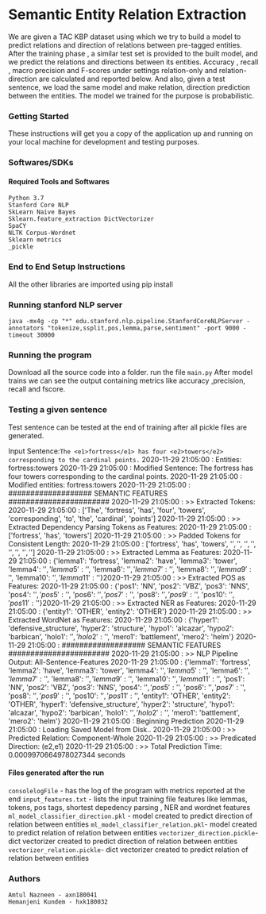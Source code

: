 # Semantic Entity Relation Extraction
We are given a TAC KBP dataset using which we try to build a model to  predict relations and direction of relations between pre-tagged entities. After the training phase , a similar test set is provided to the built model, and we predict the relations and directions between its entities.  Accuracy , recall , macro precision and F-scores under settings relation-only and relation-direction are calculated and reported below. And also, given a test sentence, we load the same model and make relation, direction  prediction between the entities. The model we trained for the purpose is probabilistic.
### Getting Started
These instructions will get you a copy of the application up and running on your local machine for development and testing purposes.
### Softwares/SDKs
#### Required Tools and Softwares
    Python 3.7
    Stanford Core NLP
    SkLearn Naive Bayes
    Sklearn.feature_extraction DictVectorizer
    SpaCY
    NLTK Corpus-Wordnet
    Sklearn metrics
    _pickle
 

### End to End Setup Instructions
All the other libraries are imported using pip install

### Running stanford NLP server
``java -mx4g -cp "*" edu.stanford.nlp.pipeline.StanfordCoreNLPServer -annotators "tokenize,ssplit,pos,lemma,parse,sentiment" -port 9000 -timeout 30000``

### Running the program
Download all the source code into a folder.
run the file ``main.py``
After model trains we can see the output containing metrics like accuracy ,precision, recall and fscore.

### Testing a given sentence
Test sentence can be tested at the end of training after all pickle files are generated.

Input Sentence:``The <e1>fortress</e1> has four <e2>towers</e2> corresponding to the cardinal points.``
2020-11-29 21:05:00 :  Entities: fortress:towers
2020-11-29 21:05:00 :  Modified Sentence: The fortress has four towers corresponding to the cardinal points.
2020-11-29 21:05:00 :  Modified entities: fortress:towers
2020-11-29 21:05:00 :   ################### SEMANTIC FEATURES #######################
2020-11-29 21:05:00 :  >> Extracted Tokens:
2020-11-29 21:05:00 :  ['The', 'fortress', 'has', 'four', 'towers', 'corresponding', 'to', 'the', 'cardinal', 'points']
2020-11-29 21:05:00 :  >> Extracted Dependency Parsing Tokens as Features:
2020-11-29 21:05:00 :  ['fortress', 'has', 'towers']
2020-11-29 21:05:00 :  >> Padded Tokens for Consistent Length:
2020-11-29 21:05:00 :  ['fortress', 'has', 'towers', '$', '$', '$', '$', '$', '$', '$', '$']
2020-11-29 21:05:00 :  >> Extracted Lemma as Features:
2020-11-29 21:05:00 :  {​​​​'lemma1': 'fortress', 'lemma2': 'have', 'lemma3': 'tower', 'lemma4': '$', 'lemma5': '$', 'lemma6': '$', 'lemma7': '$', 'lemma8': '$', 'lemma9': '$', 'lemma10': '$', 'lemma11': '$'}​​​​
2020-11-29 21:05:00 :  >> Extracted POS as Features:
2020-11-29 21:05:00 :  {​​​​'pos1': 'NN', 'pos2': 'VBZ', 'pos3': 'NNS', 'pos4': '$', 'pos5': '$', 'pos6': '$', 'pos7': '$', 'pos8': '$', 'pos9': '$', 'pos10': '$', 'pos11': '$'}​​​​
2020-11-29 21:05:00 :  >> Extracted NER as Features:
2020-11-29 21:05:00 :  {​​​​'entity1': 'OTHER', 'entity2': 'OTHER'}​​​​
2020-11-29 21:05:00 :  >> Extracted WordNet as Features:
2020-11-29 21:05:00 :  {​​​​'hyper1': 'defensive_structure', 'hyper2': 'structure', 'hypo1': 'alcazar', 'hypo2': 'barbican', 'holo1': '$', 'holo2': '$', 'mero1': 'battlement', 'mero2': 'helm'}​​​​
2020-11-29 21:05:00 :   ################### SEMANTIC FEATURES #######################
2020-11-29 21:05:00 :  >> NLP Pipeline Output: All-Sentence-Features
2020-11-29 21:05:00 :  {​​​​'lemma1': 'fortress', 'lemma2': 'have', 'lemma3': 'tower', 'lemma4': '$', 'lemma5': '$', 'lemma6': '$', 'lemma7': '$', 'lemma8': '$', 'lemma9': '$', 'lemma10': '$', 'lemma11': '$', 'pos1': 'NN', 'pos2': 'VBZ', 'pos3': 'NNS', 'pos4': '$', 'pos5': '$', 'pos6': '$', 'pos7': '$', 'pos8': '$', 'pos9': '$', 'pos10': '$', 'pos11': '$', 'entity1': 'OTHER', 'entity2': 'OTHER', 'hyper1': 'defensive_structure', 'hyper2': 'structure', 'hypo1': 'alcazar', 'hypo2': 'barbican', 'holo1': '$', 'holo2': '$', 'mero1': 'battlement', 'mero2': 'helm'}​​​​
2020-11-29 21:05:00 :  Beginning Prediction
2020-11-29 21:05:00 :  Loading Saved Model from Disk..
2020-11-29 21:05:00 :  >> Predicted Relation: Component-Whole
2020-11-29 21:05:00 :  >> Predicated Direction: (e2,e1)
2020-11-29 21:05:00 :  >> Total Prediction Time: 0.0009970664978027344 seconds
 
#### Files generated after the run
``consolelogFile`` - has the log of the program with metrics reported at the end
``input_features.txt`` - lists the input training file features like lemmas, tokens, pos tags, shortest depedency parsing , NER and wordnet features
``ml_model_classifier_direction.pkl`` - model created to predict direction of relation between entities
``ml_model_classifier_relation.pkl``- model created to predict relation of relation between entities
``vectorizer_direction.pickle``- dict vectorizer created to predict direction of relation between entities
``vectorizer_relation.pickle``- dict vectorizer created to predict relation of relation between entities
 
### Authors
    Amtul Nazneen - axn180041
    Hemanjeni Kundem - hxk180032
